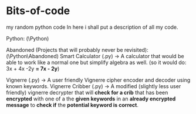# Bits-of-code
my random python code
In here i shall put a description of all my code.

Python:
(\Python)
  
  Abandoned (Projects that will probably never be revisited):
        (\Python\Abandoned)
        Smart Calculator (.py) -> A calculator that would be able to work like a normal one but simplify algebra as well. (so it would do: 3x + 4x -2y **= 7x - 2y**)
  
  Vignerre (.py) -> A user friendly Vignerre cipher encoder and decoder using known keywords.
  Vignerre Cribber (.py) -> A modified (slightly less user friendly) vignerre decrypter that will **check for a crib** that has been **encrypted** with one of a the **given keywords** in an **already encrypted message** to **check if** the **potential keyword is correct**.
